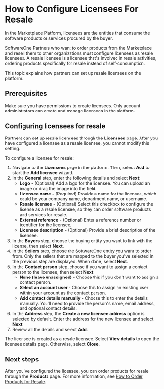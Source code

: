 # How to Configure Licensees For Resale

In the Marketplace Platform, licensees are the entities that consume the software products or services procured by the buyer.&#x20;

SoftwareOne Partners who want to order products from the Marketplace and resell them to other organizations must configure licensees as resale licensees. A resale licensee is a licensee that's involved in resale activities, ordering products specifically for resale instead of self-consumption.

This topic explains how partners can set up resale licensees on the platform.

## Prerequisites

Make sure you have permissions to create licensees. Only account administrators can create and manage licensees in the platform.

## Configuring licensees for resale

Partners can set up resale licensees through the **Licensees** page. After you have configured a licensee as a resale licensee, you cannot modify this setting.&#x20;

To configure a licensee for resale:

1. Navigate to the **Licensees** page in the platform. Then, select **Add** to start the **Add licensee** wizard.
2. In the **General** step, enter the following details and select **Next**:&#x20;
   * **Logo** - (Optional) Add a logo for the licensee. You can upload an image or drag the image into the field.
   * **Licensee name** - (Required) Provide a name for the licensee, which could be your company name, department name, or username.&#x20;
   * **Resale licensee** - (Optional) Select this checkbox to configure the license as a resale licensee, so they can order software products and services for resale.&#x20;
   * **External reference** - (Optional) Enter a reference number or identifier for the licensee.
   * **Licensee description** - (Optional) Provide a brief description of the licensee.
3. In the **Buyers** step, choose the buying entity you want to link with the license, then select **Next**.&#x20;
4. In the **Sellers** step, choose the SoftwareOne entity you want to order from. Only the sellers that are mapped to the buyer you've selected in the previous step are displayed. When done, select **Next**.
5. In the **Contact person** step, choose if you want to assign a contact person to the licensee, then select **Next**:
   * **None (leave unassigned)** - Choose this if you don't want to assign a contact person.
   * **Select an account user** - Choose this to assign an existing user within your account as the contact person.
   * **Add contact details manually** - Choose this to enter the details manually. You'll need to provide the person's name, email address, and optional contact details.
6. In the **Address** step, the **Create a new licensee address** option is selected by default. Enter the address for the new licensee and select **Next**.&#x20;
7. Review all the details and select **Add**.&#x20;

The licensee is created as a resale licensee. Select **View details** to open the licensee details page. Otherwise, select **Close**.&#x20;

## Next steps <a href="#reseller-discounts" id="reseller-discounts"></a>

After you've configured the licensee, you can order products for resale through the **Products** page. For more information, see [How to Order Products for Resale](how-to-order-products-for-resale.md).
